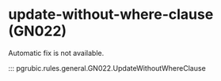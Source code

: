 # update-without-where-clause (GN022)

Automatic fix is not available.

::: pgrubic.rules.general.GN022.UpdateWithoutWhereClause
